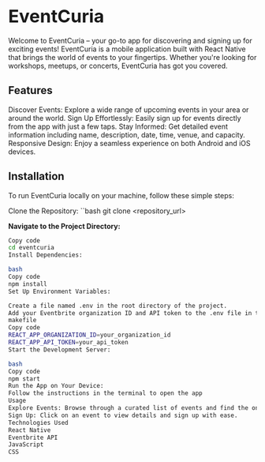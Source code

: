 # <span style="font-size:36px;">EventCuria</span>
Welcome to EventCuria – your go-to app for discovering and signing up for exciting events! EventCuria is a mobile application built with React Native that brings the world of events to your fingertips. Whether you're looking for workshops, meetups, or concerts, EventCuria has got you covered.

## Features
Discover Events: Explore a wide range of upcoming events in your area or around the world.
Sign Up Effortlessly: Easily sign up for events directly from the app with just a few taps.
Stay Informed: Get detailed event information including name, description, date, time, venue, and capacity.
Responsive Design: Enjoy a seamless experience on both Android and iOS devices.

## Installation
To run EventCuria locally on your machine, follow these simple steps:

Clone the Repository:
   ``bash
   git clone <repository_url>

**Navigate to the Project Directory:**

```bash
Copy code
cd eventcuria
Install Dependencies:

bash
Copy code
npm install
Set Up Environment Variables:

Create a file named .env in the root directory of the project.
Add your Eventbrite organization ID and API token to the .env file in the following format:
makefile
Copy code
REACT_APP_ORGANIZATION_ID=your_organization_id
REACT_APP_API_TOKEN=your_api_token
Start the Development Server:

bash
Copy code
npm start
Run the App on Your Device:
Follow the instructions in the terminal to open the app
Usage
Explore Events: Browse through a curated list of events and find the ones that interest you.
Sign Up: Click on an event to view details and sign up with ease.
Technologies Used
React Native
Eventbrite API
JavaScript
CSS
